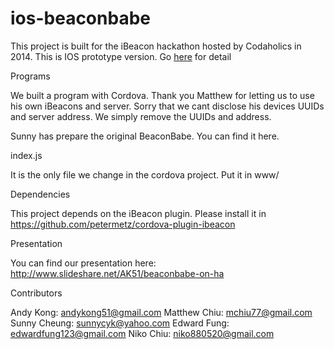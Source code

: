 ios-beaconbabe
==============

This project is built for the iBeacon hackathon hosted by Codaholics in 2014. This is IOS prototype version. Go [here](https://github.com/codeaholicshk/hackathons.201408.ibeacon/blob/master/README.md) for detail

Programs

We built a program with Cordova. Thank you Matthew for letting us to use his own iBeacons and server. Sorry that we cant disclose his devices UUIDs and server address. We simply remove the UUIDs and address.

Sunny has prepare the original BeaconBabe. You can find it here.

index.js

It is the only file we change in the cordova project. Put it in www/

Dependencies

This project depends on the iBeacon plugin. Please install it in https://github.com/petermetz/cordova-plugin-ibeacon

Presentation

You can find our presentation here: http://www.slideshare.net/AK51/beaconbabe-on-ha

Contributors

Andy Kong: andykong51@gmail.com
Matthew Chiu: mchiu77@gmail.com
Sunny Cheung: sunnycyk@yahoo.com
Edward Fung: edwardfung123@gmail.com
Niko Chiu: niko880520@gmail.com
